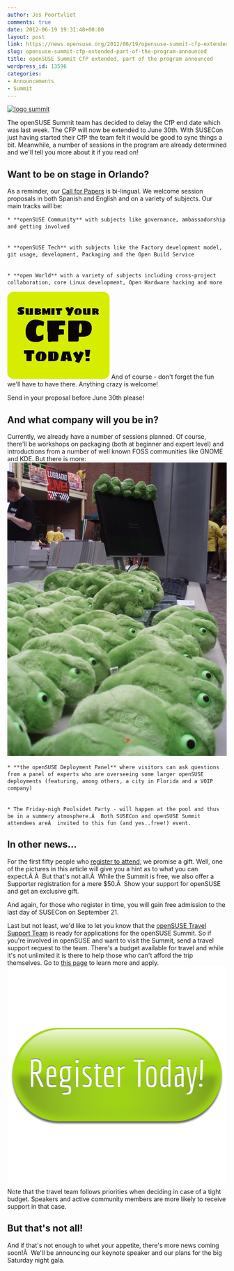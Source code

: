 ```yaml
---
author: Jos Poortvliet
comments: true
date: 2012-06-19 19:31:48+00:00
layout: post
link: https://news.opensuse.org/2012/06/19/opensuse-summit-cfp-extended-part-of-the-program-announced/
slug: opensuse-summit-cfp-extended-part-of-the-program-announced
title: openSUSE Summit CfP extended, part of the program announced
wordpress_id: 13596
categories:
- Announcements
- Summit
---
```


[![logo summit](/wp-content/uploads/2012/06/logo.png)](http://summit.opensuse.org)

The openSUSE Summit team has decided to delay the CfP end date which was last week. The CFP will now be extended to June 30th. With SUSECon just having started their CfP the team felt it would be good to sync things a bit. Meanwhile, a number of sessions in the program are already determined and we'll tell you more about it if you read on! <!-- more -->


## Want to be on stage in Orlando?


As a reminder, our [Call for Papers](http://summit.opensuse.org/Call-for-papers/) is bi-lingual. We welcome session proposals in both Spanish and English and on a variety of subjects. Our main tracks will be:




	
    * **openSUSE Community** with subjects like governance, ambassadorship and getting involved

	
    * **openSUSE Tech** with subjects like the Factory development model, git usage, development, Packaging and the Open Build Service

	
    * **open World** with a variety of subjects including cross-project collaboration, core Linux development, Open Hardware hacking and more



[![Click to submit your paper!](/wp-content/uploads/2012/06/cfpbutton.jpg)](http://conference.opensuse.org/indico//confLogin.py?returnURL=http%3A%2F%2Fconference.opensuse.org%2Findico%2F%2FabstractSubmission.py%3FconfId%3D3&confId=3#interest)
And of course - don't forget the fun we'll have to have there. Anything crazy is welcome!

Send in your proposal before June 30th please!


## And what company will you be in?


Currently, we already have a number of sessions planned. Of course, there'll be workshops on packaging (both at beginner and expert level) and introductions from a number of well known FOSS communities like GNOME and KDE. But there is more:![Thundering herd of...](/wp-content/uploads/2012/06/geekos.jpg)




	
    * **the openSUSE Deployment Panel** where visitors can ask questions from a panel of experts who are overseeing some larger openSUSE deployments (featuring, among others, a city in Florida and a VOIP company)

	
    * The Friday-nigh Poolsidet Party - will happen at the pool and thus be in a summery atmosphere.Â  Both SUSECon and openSUSE Summit attendees areÂ  invited to this fun (and yes..free!) event.





## In other news...


For the first fifty people who [register to attend,](http://summit.opensuse.org/Register/) we promise a gift. Well, one of the pictures in this article will give you a hint as to what you can expect.Â Â  But that's not all.Â  While the Summit is free, we also offer a Supporter registration for a mere $50.Â  Show your support for openSUSE and get an exclusive gift.

And again, for those who register in time, you will gain free admission to the last day of SUSECon on September 21.

Last but not least, we'd like to let you know that the [openSUSE Travel Support Team](http://en.opensuse.org/openSUSE:Travel_Support_Program) is ready for applications for the openSUSE Summit. So if you're involved in openSUSE and want to visit the Summit, send a travel support request to the team. There's a budget available for travel and while it's not unlimited it is there to help those who can't afford the trip themselves. Go to [this page](http://en.opensuse.org/openSUSE:Travel_Support_Program) to learn more and apply.
[![RegisterToday](/wp-content/uploads/2012/06/RegisterToday.png)](http://summit.opensuse.org/Register/)
Note that the travel team follows priorities when deciding in case of a tight budget. Speakers and active community members are more likely to receive support in that case.


## But that's not all!


And if that's not enough to whet your appetite, there's more news coming soon!Â  We'll be announcing our keynote speaker and our plans for the big Saturday night gala.
